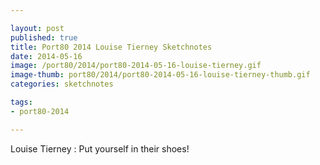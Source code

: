 ```yaml
---

layout: post
published: true
title: Port80 2014 Louise Tierney Sketchnotes
date: 2014-05-16
image: /port80/2014/port80-2014-05-16-louise-tierney.gif
image-thumb: port80/2014/port80-2014-05-16-louise-tierney-thumb.gif
categories: sketchnotes

tags:
- port80-2014

---
```


Louise Tierney : Put yourself in their shoes!